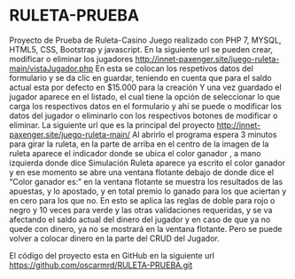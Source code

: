 # RULETA-PRUEBA
Proyecto de Prueba de Ruleta-Casino
Juego realizado con PHP 7, MYSQL, HTML5, CSS, Bootstrap y javascript.
En la siguiente url se pueden crear, modificar o eliminar los jugadores
http://innet-paxenger.site/juego-ruleta-main/vistaJugador.php
En esta se colocan los respetivos datos del formulario y se da clic en guardar, teniendo en cuenta que para el saldo actual esta por defecto en $15.000 para la creación
Y una vez guardado el jugador aparece en el listado, el cual tiene la opción de seleccionar lo que carga los respectivos datos en el formulario y ahí se puede o modificar los datos del jugador o eliminarlo con los respectivos botones de modificar o eliminar.
La siguiente url que es la principal del proyecto
http://innet-paxenger.site/juego-ruleta-main/
Al abrirlo el programa espera 3 minutos para girar la ruleta, en la parte de arriba en el centro de la imagen de la ruleta aparece el indicador donde se ubica el color ganador , a mano izquierda donde dice Simulación Ruleta aparece ya escrito el color ganador y en ese momento se abre una ventana flotante debajo de donde dice el “Color ganador es:” en la ventana flotante se muestra los resultados de las apuestas, y  lo apostado, y en total premio lo ganado para los que aciertan y en cero para los que no. En esto se aplica las reglas de doble para rojo o negro y 10 veces para verde y las otras validaciones requeridas,  y se va afectando el saldo actual del dinero del jugador y en caso de que ya no quede con dinero, ya no se mostrará en la ventana flotante. Pero se puede volver a colocar dinero en la parte del CRUD del Jugador.

El código del proyecto esta en GitHub en la siguiente url https://github.com/oscarmrd/RULETA-PRUEBA.git
